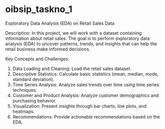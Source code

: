 # oibsip_taskno_1
Exploratory Data Analysis (EDA) on Retail Sales Data

Description:
In this project, we will work with a dataset containing information about retail sales. The goal is
to perform exploratory data analysis (EDA) to uncover patterns, trends, and insights that can
help the retail business make informed decisions.

Key Concepts and Challenges:
1. Data Loading and Cleaning: Load the retail sales dataset.
2. Descriptive Statistics: Calculate basic statistics (mean, median, mode, standard deviation).
3. Time Series Analysis: Analyze sales trends over time using time series techniques.
4. Customer and Product Analysis: Analyze customer demographics and purchasing behavior.
5. Visualization: Present insights through bar charts, line plots, and heatmaps.
6. Recommendations: Provide actionable recommendations based on the EDA.

